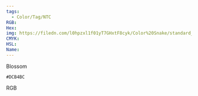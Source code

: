 ```yaml
---
tags:
  - Color/Tag/NTC
RGB:
Hex:
img: https://filedn.com/l0hpzxl1f01yT7GHxtF8cyk/Color%20Snake/standard_csv_to_svg/%23/DCB4BC.svg
CMYK:
HSL:
Name:
---
```

Blossom
```palette
#DCB4BC
```
RGB
